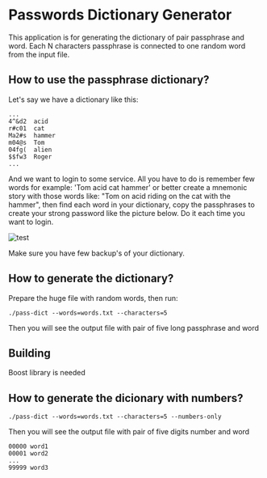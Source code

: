 # Passwords Dictionary Generator

This application is for generating the dictionary of pair passphrase and word. Each N characters passphrase is connected to one random word from the input file. 

## How to use the passphrase dictionary?

Let's say we have a dictionary like this:

```
...
4^&d2  acid
r#c01  cat
Ma2#s  hammer
m04@s  Tom
04fg(  alien
$$fw3  Roger
...
```

And we want to login to some service. All you have to do is remember few words for example: 'Tom acid cat hammer' or better create a mnemonic story with those words like: "Tom on acid riding on the cat with the hammer", then find each word in your dictionary, copy the passphrases to create your strong password like the picture below. Do it each time you want to login.

![test](../master/doc/pass.png)

Make sure you have few backup's of your dictionary.

## How to generate the dictionary?

Prepare the huge file with random words, then run:

```
./pass-dict --words=words.txt --characters=5
```

Then you will see the output file with pair of five long passphrase and word


## Building

Boost library is needed


## How to generate the dicionary with numbers?

```
./pass-dict --words=words.txt --characters=5 --numbers-only
```

Then you will see the output file with pair of five digits number and word

```
00000 word1
00001 word2
...
99999 word3
```


